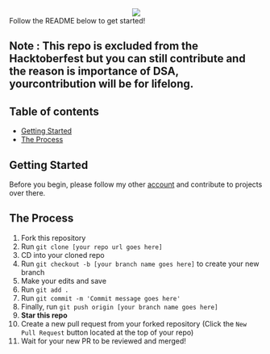 <div align="center">
  <img src="https://hacktoberfest.digitalocean.com/_nuxt/img/logo-hacktoberfest-full.f42e3b1.svg" />
  </div>
Follow the README below to get started!


## Note : This repo is excluded from the Hacktoberfest but you can still contribute and the reason is importance of DSA, yourcontribution will be for lifelong.



## Table of contents

- [Getting Started](#getting-started)
- [The Process](#the-process)

## Getting Started

Before you begin, please follow my other [account](https://github.com/Aditya664) and contribute to projects over there.

## The Process

1. Fork this repository
2. Run `git clone [your repo url goes here]`
3. CD into your cloned repo
4. Run `git checkout -b [your branch name goes here]` to create your new branch
5. Make your edits and save
6. Run `git add .`
7. Run `git commit -m 'Commit message goes here'`
8. Finally, run `git push origin [your branch name goes here]`
9. **Star this repo**
10. Create a new pull request from your forked repository (Click the `New Pull Request` button located at the top of your repo)
11. Wait for your new PR to be reviewed and merged!
